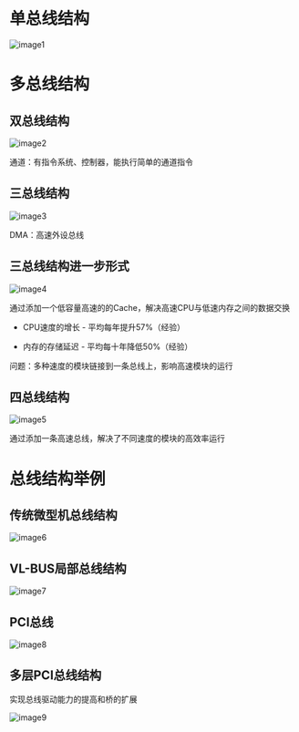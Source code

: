 # 单总线结构

![image1](../_resources/de01539dfc2f4af492626b606e9de16e.png)

# 多总线结构

## 双总线结构

![image2](../_resources/08f7873f5cc149489be45e71f91962d2.png)


通道：有指令系统、控制器，能执行简单的通道指令

## 三总线结构

![image3](../_resources/b6b1edb93f0a4f15a3ec61e4cabd725a.png)

DMA：高速外设总线

## 三总线结构进一步形式

![image4](../_resources/041c9ac933eb441aa2e77945b11bd941.png)

通过添加一个低容量高速的的Cache，解决高速CPU与低速内存之间的数据交换

- CPU速度的增长 - 平均每年提升57%（经验）

- 内存的存储延迟 - 平均每十年降低50%（经验）

问题：多种速度的模块链接到一条总线上，影响高速模块的运行

## 四总线结构

![image5](../_resources/ba1748a1dc094c088c15e62e491f6644.png)

通过添加一条高速总线，解决了不同速度的模块的高效率运行

# 总线结构举例

## 传统微型机总线结构

![image6](../_resources/f86aa09905aa4fb0a42291d9ce92282a.png)

## VL-BUS局部总线结构

![image7](../_resources/938dbc3b863f47349e978b40553aa24d.png)

## PCI总线

![image8](../_resources/65e8a0e9af07472fa43ce5928801d23d.png)

## 多层PCI总线结构

实现总线驱动能力的提高和桥的扩展

![image9](../_resources/2fa480dc32734421b0ca3a3ed6e88f24.png)



